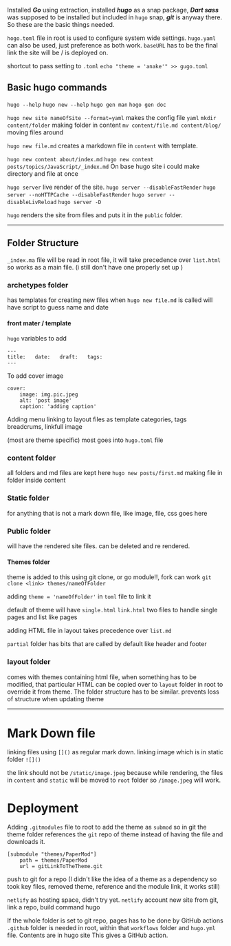 
Installed ***Go*** using extraction,
installed ***hugo*** as a snap package,
***Dart sass*** was supposed to be installed but included in `hugo` snap,
***git*** is anyway there.
	So these are the basic things needed.

`hogo.toml` file in root is used to configure system wide settings.
	`hugo.yaml` can also be used, just preference as both work.
`baseURL` has to be the final link the site will be / is deployed on. 

shortcut to pass setting to `.toml`
	`echo "theme = 'anake'" >> gugo.toml `


## Basic hugo commands

`hugo --help`
`hugo new --help`
`hugo gen man` `hogo gen doc`


`hugo new site nameOfSite --format=yaml`   makes the config file `yaml`
`mkdir content/folder`  making folder in content
`mv content/file.md content/blog/`  moving files around

`hugo new file.md`  creates a markdown file in `content` with template.

`hugo new content about/index.md`
`hugo new content posts/topics/JavaScript/_index.md`
On base hugo site i could make directory and file at once



`hugo server` live render of the site.
`hugo server --disableFastRender`
`hugo server --noHTTPCache --disableFastRender`
`hugo server --disableLivReload`
`hugo server -D`

`hugo`  renders the site from files and puts it in the `public` folder.








_________________
## Folder Structure

`_index.ma` file will be read in root file, it will take precedence over `list.html`  so works as a main file. (i still don't have one properly set up )

### archetypes folder

has templates for creating new files when `hugo new file.md` is called
will have script to guess name and date
#### front mater / template
`hugo` variables to add
```
---
title:   date:   draft:   tags: 
---
```
To add cover image
```
cover:
	image: img.pic.jpeg
	alt: 'post image'
	caption: 'adding caption'	
```
Adding menu
linking to layout files as template
categories, tags
breadcrums, linkfull image

(most are theme specific) most goes into `hugo.toml` file


### content folder

all folders and md files are kept here
`hugo new posts/first.md` making file in folder inside content


### Static folder

for anything that is not a mark down file, like image, file, css goes here


### Public folder

will have the rendered site files. can be deleted and re rendered.


#### Themes folder

theme is added to this using git clone, or go module!!, fork can work
`git clone <link> themes/nameOfFolder`

adding `theme = 'nameOfFolder'` in `toml` file to link it

default of theme will have `single.html` `link.html` two files to handle single pages and list like pages

adding HTML file in layout takes precedence over `list.md`

`partial` folder has bits that are called by default like header and footer


### layout folder

comes with themes containing html file, when something has to be modified, 
that particular HTML can be copied over to `layout` folder in root to override it from theme.
The folder structure has to be similar.
prevents loss of structure when updating theme

____________



# Mark Down file
linking files using `[]()`  as regular mark down.
linking image which is in static folder `![]()` 

the link should not be `/static/image.jpeg` because while rendering, the files in `content` and `static` will be moved to `root` folder so `/image.jpeg` will work.



# Deployment

Adding `.gitmodules` file to root to add the theme as `submod` so in git the theme folder references the `git` repo of theme instead of having the file and downloads it. 
```
[submodule "themes/PaperMod"]
	path = themes/PaperMod
	url = gitLinkToTheTheme.git
```
push to git for a repo
(I didn't like the idea of a theme as a dependency so took key files, removed theme, reference and the module link,  it works still)


`netlify` as hosting space, didn't try yet.
`netlify` account
new site from git, link a repo, build command hugo


If the whole folder is set to git repo, pages has to be done by GitHub actions
`.github` folder is needed in root, within that `workflows` folder and `hugo.yml` file.
Contents are in hugo site
This gives a GitHub action.


